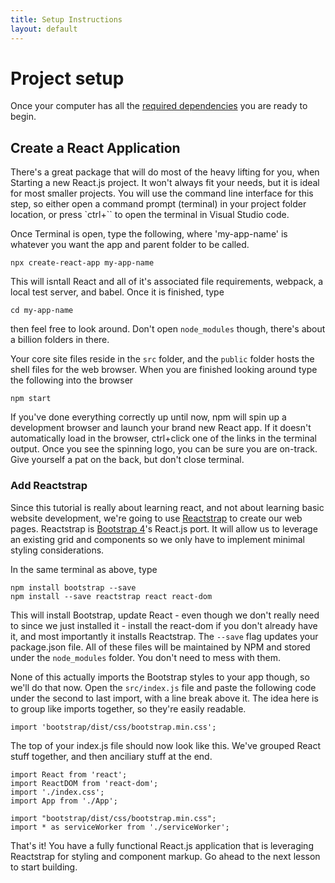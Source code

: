 ```yaml
---
title: Setup Instructions
layout: default
---
```


# Project setup

Once your computer has all the [required dependencies](/dependencies.md) you are ready to begin.

## Create a React Application

There's a great package that will do most of the heavy lifting for you, when Starting a new React.js project. It won't always fit your needs, but it is ideal for most smaller projects. You will use the command line interface for this step, so either open a command prompt (terminal) in your project folder location, or press `ctrl+`` to open the terminal in Visual Studio code. 

Once Terminal is open, type the following, where 'my-app-name' is whatever you want the app and parent folder to be called.

```
npx create-react-app my-app-name
```

This will isntall React and all of it's associated file requirements, webpack, a local test server, and babel. Once it is finished, type 

```
cd my-app-name
```

then feel free to look around. Don't open `node_modules` though, there's about a billion folders in there.

Your core site files reside in the `src` folder, and the `public` folder hosts the shell files for the web browser. When you are finished looking around type the following into the browser

```
npm start
```

If you've done everything correctly up until now, npm will spin up a development browser and launch your brand new React app. If it doesn't automatically load in the browser, ctrl+click one of the links in the terminal output. Once you see the spinning logo, you can be sure you are on-track. Give yourself a pat on the back, but don't close terminal.

### Add Reactstrap

Since this tutorial is really about learning react, and not about learning basic website development, we're going to use [Reactstrap](https://reactstrap.github.io/) to create our web pages. Reactstrap is [Bootstrap 4](https://getbootstrap.com/docs/4.0/getting-started/introduction/)'s React.js port. It will allow us to leverage an existing grid and components so we only have to implement minimal styling considerations.

In the same terminal as above, type

```
npm install bootstrap --save
npm install --save reactstrap react react-dom
```

This will install Bootstrap, update React - even though we don't really need to since we just installed it - install the react-dom if you don't already have it, and most importantly it installs Reactstrap. The `--save` flag updates your package.json file. All of these files will be maintained by NPM and stored under the `node_modules` folder. You don't need to mess with them.

None of this actually imports the Bootstrap styles to your app though, so we'll do that now. Open the `src/index.js` file and paste the following code under the second to last import, with a line break above it. The idea here is to group like imports together, so they're easily readable. 

```
import 'bootstrap/dist/css/bootstrap.min.css';
```

The top of your index.js file should now look like this. We've grouped React stuff together, and then anciliary stuff at the end.

```
import React from 'react';
import ReactDOM from 'react-dom';
import './index.css';
import App from './App';

import "bootstrap/dist/css/bootstrap.min.css";
import * as serviceWorker from './serviceWorker';
```

That's it! You have a fully functional React.js application that is leveraging Reactstrap for styling and component markup. Go ahead to the next lesson to start building. 